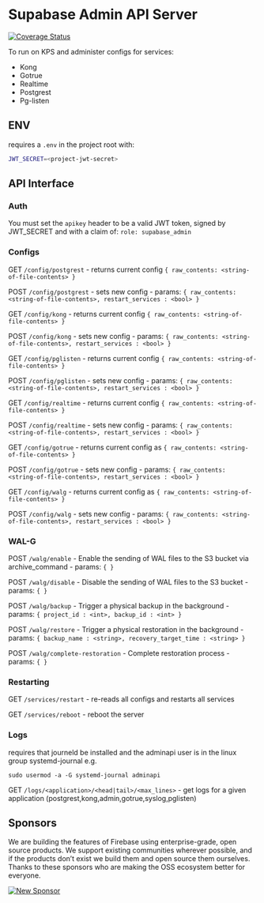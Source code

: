# Supabase Admin API Server

[![Coverage Status](https://coveralls.io/repos/github/supabase/supabase-admin-api/badge.svg?branch=master)](https://coveralls.io/github/supabase/supabase-admin-api?branch=master)

To run on KPS and administer configs for services:

- Kong
- Gotrue
- Realtime
- Postgrest
- Pg-listen

## ENV

requires a `.env` in the project root with:

```bash
JWT_SECRET=<project-jwt-secret>
```

## API Interface

### Auth

You must set the `apikey` header to be a valid JWT token, signed by JWT_SECRET and with a claim of: `role: supabase_admin`

### Configs

GET `/config/postgrest` - returns current config `{ raw_contents: <string-of-file-contents> }`

POST `/config/postgrest` - sets new config - params: `{ raw_contents: <string-of-file-contents>, restart_services : <bool> }`

GET `/config/kong` - returns current config `{ raw_contents: <string-of-file-contents> }`

POST `/config/kong` - sets new config - params: `{ raw_contents: <string-of-file-contents>, restart_services : <bool> }`

GET `/config/pglisten` - returns current config `{ raw_contents: <string-of-file-contents> }`

POST `/config/pglisten` - sets new config - params: `{ raw_contents: <string-of-file-contents>, restart_services : <bool> }`

GET `/config/realtime` - returns current config `{ raw_contents: <string-of-file-contents> }`

POST `/config/realtime` - sets new config - params: `{ raw_contents: <string-of-file-contents>, restart_services : <bool> }`

GET `/config/gotrue` - returns current config as `{ raw_contents: <string-of-file-contents> }`

POST `/config/gotrue` - sets new config - params: `{ raw_contents: <string-of-file-contents>, restart_services : <bool> }`

GET `/config/walg` - returns current config as `{ raw_contents: <string-of-file-contents> }`

POST `/config/walg` - sets new config - params: `{ raw_contents: <string-of-file-contents>, restart_services : <bool> }`

### WAL-G

POST `/walg/enable` - Enable the sending of WAL files to the S3 bucket via archive_command - params: `{ }`

POST `/walg/disable` - Disable the sending of WAL files to the S3 bucket - params: `{ }`

POST `/walg/backup` - Trigger a physical backup in the background - params: `{ project_id : <int>, backup_id : <int> }`

POST `/walg/restore` - Trigger a physical restoration in the background - params: `{ backup_name : <string>, recovery_target_time : <string> }`

POST `/walg/complete-restoration` - Complete restoration process - params: `{ }`

### Restarting

GET `/services/restart` - re-reads all configs and restarts all services

GET `/services/reboot` - reboot the server

### Logs

requires that journeld be installed and the adminapi user is in the linux group systemd-journal e.g.

`sudo usermod -a -G systemd-journal adminapi`

GET `/logs/<application>/<head|tail>/<max_lines>` - get logs for a given application (postgrest,kong,admin,gotrue,syslog,pglisten)

## Sponsors

We are building the features of Firebase using enterprise-grade, open source products. We support existing communities wherever possible, and if the products don’t exist we build them and open source them ourselves. Thanks to these sponsors who are making the OSS ecosystem better for everyone.

[![New Sponsor](https://user-images.githubusercontent.com/10214025/90518111-e74bbb00-e198-11ea-8f88-c9e3c1aa4b5b.png)](https://github.com/sponsors/supabase)
